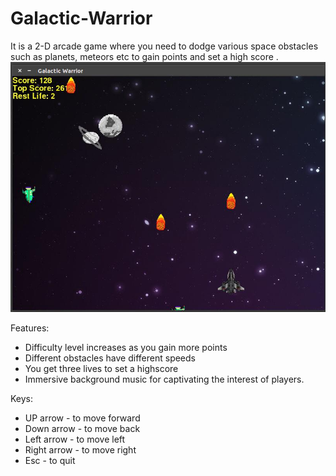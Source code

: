 # Galactic-Warrior

It is a 2-D arcade game where you need to dodge various space obstacles such as planets, meteors etc to gain points and 
set a high score .
![Galactic Warrior](image/Photo.jpg "Galactic Warrior")

Features:
* Difficulty level increases as you gain more points 
* Different obstacles have different speeds 
* You get three lives to set a highscore 
* Immersive background music for captivating the interest of players. 

Keys:	
* UP arrow - to move forward 
* Down arrow - to move back 
* Left arrow - to move left 
* Right arrow - to move right 
* Esc - to quit 
	
